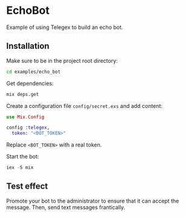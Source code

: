 # EchoBot

Example of using Telegex to build an echo bot.

## Installation

Make sure to be in the project root directory:

```bash
cd examples/echo_bot
```

Get dependencies:

```bash
mix deps.get
```

Create a configuration file `config/secret.exs` and add content:

```elixir
use Mix.Config

config :telegex,
  token: "<BOT_TOKEN>"

```

Replace `<BOT_TOKEN>` with a real token.

Start the bot:

```elixir
iex -S mix
```

## Test effect

Promote your bot to the administrator to ensure that it can accept the message. Then, send text messages frantically.
